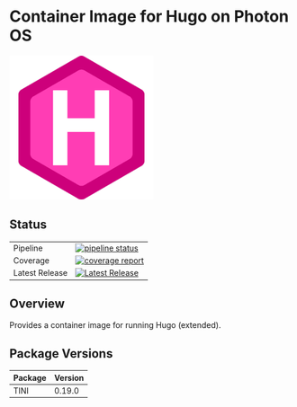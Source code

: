 # Container Image for Hugo on Photon OS

![](logo.png)

## Status

|                |                                                                                                                                                                          |
|----------------|--------------------------------------------------------------------------------------------------------------------------------------------------------------------------|
| Pipeline       | [![pipeline status](https://gitlab.eng.vmware.com/sydney/containers/hugo/badges/main/pipeline.svg)](https://gitlab.eng.vmware.com/sydney/containers/hugo/-/commits/main) |
| Coverage       | [![coverage report](https://gitlab.eng.vmware.com/sydney/containers/hugo/badges/main/coverage.svg)](https://gitlab.eng.vmware.com/sydney/containers/hugo/-/commits/main) |
| Latest Release | [![Latest Release](https://gitlab.eng.vmware.com/sydney/containers/hugo/-/badges/release.svg)](https://gitlab.eng.vmware.com/sydney/containers/hugo/-/releases)          |

## Overview

Provides a container image for running Hugo (extended).

## Package Versions

<!-- snip -->
| Package | Version |
|---------|---------|
| TINI | 0.19.0 |
